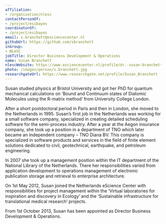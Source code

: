 ```yaml
---
affiliation:
- /organization/nlesc
contactPersonOf:
- /project/esibayes
coordinatorOf:
- /project/esibayes
email: s.branchett@esciencecenter.nl
githubUrl: https://github.com/sbranchett
inGroup:
- NLeSC
jobTitle: Director Business Development & Operations
name: Susan Branchett
nlescWebsite: https://www.esciencecenter.nl/profile/dr.-susan-branchett
photo: /images/person/s.branchett.jpg
researchgateUrl: https://www.researchgate.net/profile/Susan_Branchett
---
```

Susan studied physics at Bristol University and got her PhD for quantum mechanical calculations on ‘Bound and Continuum states of Diatomic Molecules using the R-matrix method’ from University College London.

After a short postdoctoral period in Paris and then in London, she moved to the Netherlands in 1995. Susan’s first job in the Netherlands was working for a small software company, specialized in creating detailed scheduling software for the semi-process industry. After a year at the Aegon insurance company, she took up a position in a department of TNO which later became an independent company – TNO Diana BV. This company is specialized in software products and services in the field of finite element solutions dedicated to civil, geotechnical, earthquake, and petroleum engineering.

In 2007 she took up a management position within the IT department of the National Library of the Netherlands. There her responsibilities varied from application development to operations management of electronic publication storage and retrieval to enterprise architecture.

On 1st May 2012, Susan joined the Netherlands eScience Center with responsibilities for project management within the ‘Virtual laboratories for inspiration and discovery in Ecology’ and the ‘Sustainable infrastructure for translational medical research’ projects.

From 1st October 2013, Susan has been appointed as Director Business Development & Operations.
